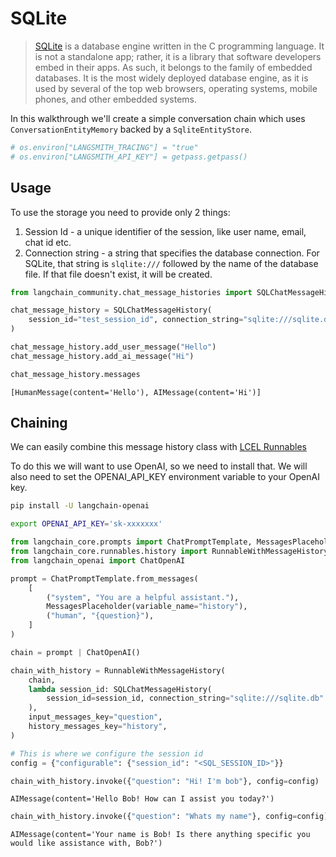 # SQLite

>[SQLite](https://en.wikipedia.org/wiki/SQLite) is a database engine written in the C programming language. It is not a standalone app; rather, it is a library that software developers embed in their apps. As such, it belongs to the family of embedded databases. It is the most widely deployed database engine, as it is used by several of the top web browsers, operating systems, mobile phones, and other embedded systems.

In this walkthrough we'll create a simple conversation chain which uses `ConversationEntityMemory` backed by a `SqliteEntityStore`.


```python
# os.environ["LANGSMITH_TRACING"] = "true"
# os.environ["LANGSMITH_API_KEY"] = getpass.getpass()
```

## Usage

To use the storage you need to provide only 2 things:

1. Session Id - a unique identifier of the session, like user name, email, chat id etc.
2. Connection string - a string that specifies the database connection. For SQLite, that string is `slqlite:///` followed by the name of the database file.  If that file doesn't exist, it will be created.


```python
from langchain_community.chat_message_histories import SQLChatMessageHistory

chat_message_history = SQLChatMessageHistory(
    session_id="test_session_id", connection_string="sqlite:///sqlite.db"
)

chat_message_history.add_user_message("Hello")
chat_message_history.add_ai_message("Hi")
```


```python
chat_message_history.messages
```



```output
[HumanMessage(content='Hello'), AIMessage(content='Hi')]
```


## Chaining

We can easily combine this message history class with [LCEL Runnables](/oss/how-to/message_history)

To do this we will want to use OpenAI, so we need to install that.  We will also need to set the OPENAI_API_KEY environment variable to your OpenAI key.

```bash
pip install -U langchain-openai

export OPENAI_API_KEY='sk-xxxxxxx'
```


```python
from langchain_core.prompts import ChatPromptTemplate, MessagesPlaceholder
from langchain_core.runnables.history import RunnableWithMessageHistory
from langchain_openai import ChatOpenAI
```


```python
prompt = ChatPromptTemplate.from_messages(
    [
        ("system", "You are a helpful assistant."),
        MessagesPlaceholder(variable_name="history"),
        ("human", "{question}"),
    ]
)

chain = prompt | ChatOpenAI()
```


```python
chain_with_history = RunnableWithMessageHistory(
    chain,
    lambda session_id: SQLChatMessageHistory(
        session_id=session_id, connection_string="sqlite:///sqlite.db"
    ),
    input_messages_key="question",
    history_messages_key="history",
)
```


```python
# This is where we configure the session id
config = {"configurable": {"session_id": "<SQL_SESSION_ID>"}}
```


```python
chain_with_history.invoke({"question": "Hi! I'm bob"}, config=config)
```



```output
AIMessage(content='Hello Bob! How can I assist you today?')
```



```python
chain_with_history.invoke({"question": "Whats my name"}, config=config)
```



```output
AIMessage(content='Your name is Bob! Is there anything specific you would like assistance with, Bob?')
```
